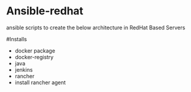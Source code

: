 # Ansible-redhat

ansible scripts to create the below architecture in RedHat Based Servers

#Installs 
- docker package
- docker-registry
- java
- jenkins
- rancher
- install rancher agent 
